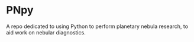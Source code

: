 # PNpy

A repo dedicated to using Python to perform planetary nebula research, to aid work on nebular diagnostics. 
